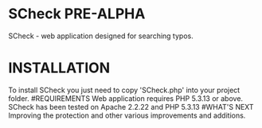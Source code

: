 # SCheck PRE-ALPHA
SCheck - web application designed for searching typos.
# INSTALLATION
To install SCheck you just need to copy 'SCheck.php' into your project folder.
#REQUIREMENTS
Web application requires PHP 5.3.13 or above. SCheck has been tested on Apache 2.2.22 and PHP 5.3.13
#WHAT'S NEXT
Improving the protection and other various improvements and additions.

